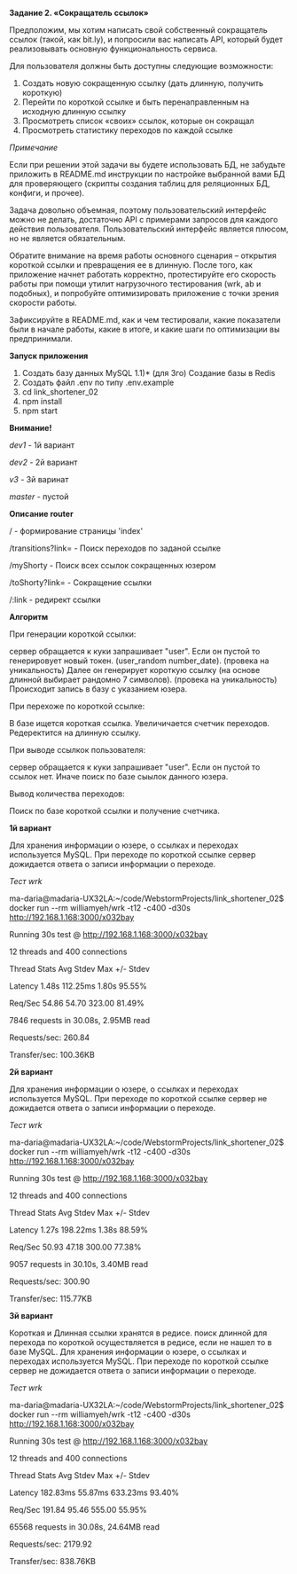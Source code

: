 **Задание 2. «Сокращатель ссылок»**

Предположим, мы хотим написать свой собственный сокращатель ссылок (такой,
как bit.ly), и попросили вас написать API, который будет реализовывать
основную функциональность сервиса.

Для пользователя должны быть доступны следующие возможности:
1. Создать новую сокращенную ссылку (дать длинную, получить короткую)
2. Перейти по короткой ссылке и быть перенаправленным на исходную длинную ссылку
3. Просмотреть список «своих» ссылок, которые он сокращал
4. Просмотреть статистику переходов по каждой ссылке
 

*Примечание*

Если при решении этой задачи вы будете использовать БД, не забудьте приложить
в README.md инструкции по настройке выбранной вами БД для проверяющего (скрипты
создания таблиц для реляционных БД, конфиги, и прочее).

Задача довольно объемная, поэтому пользовательский интерфейс можно не делать, достаточно API с примерами запросов для каждого действия пользователя.
Пользовательский интерфейс является плюсом, но не является обязательным.

Обратите внимание на время работы основного сценария – открытия короткой ссылки
и превращения ее в длинную. После того, как приложение начнет работать корректно,
протестируйте его скорость работы при помощи утилит нагрузочного тестирования
(wrk, ab и подобных), и попробуйте оптимизировать приложение с точки зрения
скорости работы.

Зафиксируйте в README.md, как и чем тестировали, какие показатели были в начале
работы, какие в итоге, и какие шаги по оптимизации вы предпринимали.

**Запуск приложения**
1) Создать базу данных MySQL
1.1)* (для 3го) Создание базы в Redis
2) Создать файл .env по типу .env.example
2) cd link_shortener_02
3) npm install
4) npm start

**Внимание!** 

*dev1* - 1й вариант

*dev2* - 2й вариант

*v3* - 3й варинат

*master* - пустой

**Описание router**

/ - формирование страницы 'index'

/transitions?link= - Поиск переходов по заданой ссылке

/myShorty - Поиск всех ссылок сокращенных юзером

/toShorty?link= - Сокращение ссылки 

/:link - редирект ссылки

**Алгоритм**

При генерации короткой ссылки:

сервер обращается к куки запрашивает "user". Если он пустой то генерировует новый токен. (user_random number_date). (провека на уникальность)
Далее он генерирует короткую ссылку (на основе длинной выбирает рандомно 7 символов). (провека на уникальность)
Происходит запись в базу с указанием юзера. 


При перехоже по короткой ссылке:

В базе ищется короткая ссылка. 
Увеличичается счетчик переходов. 
Редеректится на длинную ссылку. 


При выводе ссылкок пользователя:

сервер обращается к куки запрашивает "user".
Если он пустой то ссылок нет.
Иначе поиск по базе сыылок данного юзера.


Вывод количества переходов:

Поиск по базе короткой ссылки и получение счетчика.

**1й вариант**

Для хранения информации о юзере, о ссылках и переходах используется MySQL.
При переходе по короткой ссылке сервер дожидается ответа о записи информации о переходе.

*Тест wrk*

ma-daria@madaria-UX32LA:~/code/WebstormProjects/link_shortener_02$ docker run --rm williamyeh/wrk -t12 -c400 -d30s  http://192.168.1.168:3000/x032bay

Running 30s test @ http://192.168.1.168:3000/x032bay

  12 threads and 400 connections
  
  Thread Stats   Avg      Stdev     Max   +/- Stdev
  
   Latency     1.48s   112.25ms   1.80s    95.55%
    
   Req/Sec    54.86     54.70   323.00     81.49%
    
  7846 requests in 30.08s, 2.95MB read
  
Requests/sec:    260.84

Transfer/sec:    100.36KB


**2й вариант**

Для хранения информации о юзере, о ссылках и переходах используется MySQL.
При переходе по короткой ссылке сервер не дожидается ответа о записи информации о переходе.

*Тест wrk*

ma-daria@madaria-UX32LA:~/code/WebstormProjects/link_shortener_02$ docker run --rm williamyeh/wrk -t12 -c400 -d30s  http://192.168.1.168:3000/x032bay

Running 30s test @ http://192.168.1.168:3000/x032bay

  12 threads and 400 connections
  
  Thread Stats   Avg      Stdev     Max   +/- Stdev
  
   Latency     1.27s   198.22ms   1.38s    88.59%
   
   Req/Sec    50.93     47.18   300.00     77.38%
   
  9057 requests in 30.10s, 3.40MB read
  
Requests/sec:    300.90

Transfer/sec:    115.77KB


**3й вариант**

Короткая и Длинная ссылки хранятся в редисе. поиск длинной для перехода по короткой осуществляется в редисе, если не нашел то в базе MySQL.
Для хранения информации о юзере, о ссылках и переходах используется MySQL.
При переходе по короткой ссылке сервер не дожидается ответа о записи информации о переходе.

*Тест wrk*

ma-daria@madaria-UX32LA:~/code/WebstormProjects/link_shortener_02$ docker run --rm williamyeh/wrk -t12 -c400 -d30s  http://192.168.1.168:3000/x032bay

Running 30s test @ http://192.168.1.168:3000/x032bay

  12 threads and 400 connections
  
  Thread Stats   Avg      Stdev     Max   +/- Stdev
  
   Latency   182.83ms   55.87ms 633.23ms   93.40%
    
   Req/Sec   191.84     95.46   555.00     55.95%
   
  65568 requests in 30.08s, 24.64MB read
  
Requests/sec:   2179.92

Transfer/sec:    838.76KB
